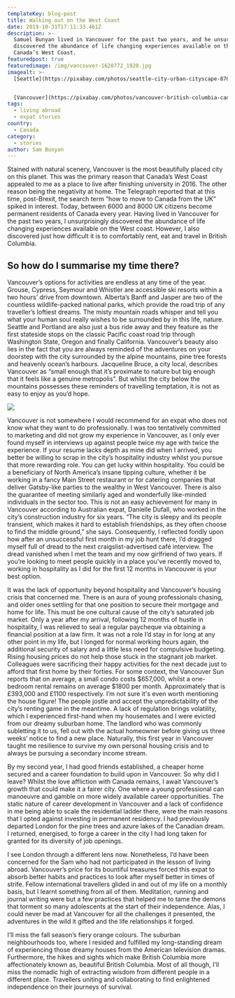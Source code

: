 ```yaml
---
templateKey: blog-post
title: Walking out on the West Coast
date: 2019-10-31T17:11:33.461Z
description: >-
  Samuel Bunyan lived in Vancouver for the past two years, and he unsurprisingly
  discovered the abundance of life changing experiences available on the
  Canada’s West Coast.
featuredpost: true
featuredimage: /img/vancouver-1620772_1920.jpg
imagealt: >-
  [Seattle](https://pixabay.com/photos/seattle-city-urban-cityscape-870282/)


  [Vancouver](https://pixabay.com/photos/vancouver-british-columbia-canada-1620772/)
tags:
  - living abroad
  - expat stories
country:
  - Canada
category:
  - stories
author: Sam Bunyan
---
```

Stained with natural scenery, Vancouver is the most beautifully placed city on this planet. This was the primary reason that Canada’s West Coast appealed to me as a place to live after finishing university in 2016. The other reason being the negativity at home. The Telegraph reported that at this time, post-Brexit, the search term “how to move to Canada from the UK” spiked in interest. Today, between 6000 and 8000 UK citizens become permanent residents of Canada every year. Having lived in Vancouver for the past two years, I unsurprisingly discovered the abundance of life changing experiences available on the West coast. However, I also discovered just how difficult it is to comfortably rent, eat and travel in British Columbia. 

## So how do I summarise my time there? 

Vancouver’s options for activities are endless at any time of the year. Grouse, Cypress, Seymour and Whistler are accessible ski resorts within a two hours’ drive from downtown. Alberta’s Banff and Jasper are two of the countless wildlife-packed national parks, which provide the road trip of any traveller’s loftiest dreams. The misty mountain roads whisper and tell you what your human soul really wishes to be surrounded by in this life, nature. Seattle and Portland are also just a bus ride away and they feature as the first stateside stops on the classic Pacific coast road trip through Washington State, Oregon and finally California. Vancouver’s beauty also lies in the fact that you are always reminded of the adventures on your doorstep with the city surrounded by the alpine mountains, pine tree forests and heavenly ocean’s harbours. Jacqueline Bruce, a city local, describes Vancouver as “small enough that it’s proximate to nature but big enough that it feels like a genuine metropolis”. But whilst the city below the mountains possesses these reminders of travelling temptation, it is not as easy to enjoy as you’d hope. 

![](/img/seattle-870282_1920.jpg)

Vancouver is not somewhere I would recommend for an expat who does not know what they want to do professionally. I was too tentatively committed to marketing and did not grow my experience in Vancouver, as I only ever found myself in interviews up against people twice my age with twice the experience. If your resume lacks depth as mine did when I arrived, you better be willing to scrap in the city’s hospitality industry whilst you pursue that more rewarding role. You can get lucky within hospitality. You could be a beneficiary of North America’s insane tipping culture, whether it be working in a fancy Main Street restaurant or for catering companies that deliver Gatsby-like parties to the wealthy in West Vancouver. There is also the guarantee of meeting similarly aged and wonderfully like-minded individuals in the sector too. This is not an easy achievement for many in Vancouver according to Australian expat, Danielle Dufall, who worked in the city’s construction industry for six years. “The city is sleepy and its people transient, which makes it hard to establish friendships, as they often choose to find the middle ground,” she says. Consequently, I reflected fondly upon how after an unsuccessful first month in my job hunt there, I’d dragged myself full of dread to the next craigslist-advertised café interview. The dread vanished when I met the team and my now girlfriend of two years. If you’re looking to meet people quickly in a place you’ve recently moved to, working in hospitality as I did for the first 12 months in Vancouver is your best option. 

It was the lack of opportunity beyond hospitality and Vancouver’s housing crisis that concerned me. There is an aura of young professionals chasing, and older ones settling for that one position to secure their mortgage and home for life. This must be one cultural cause of the city’s saturated job market. Only a year after my arrival, following 12 months of hustle in hospitality, I was relieved to seal a regular paycheque via obtaining a financial position at a law firm. It was not a role I’d stay in for long at any other point in my life, but I longed for normal working hours again, the additional security of salary and a little less need for compulsive budgeting. Rising housing prices do not help those stuck in the stagnant job market. Colleagues were sacrificing their happy activities for the next decade just to afford that first home by their forties. For some context, the Vancouver Sun reports that on average, a small condo costs $657,000, whilst a one-bedroom rental remains on average $1800 per month. Approximately that is £393,000 and £1100 respectively.  I’m not sure it's even worth mentioning the house figure! The people jostle and accept the unpredictability of the city’s renting game in the meantime. A lack of regulation brings volatility, which I experienced first-hand when my housemates and I were evicted from our dreamy suburban home. The landlord who was commonly subletting it to us, fell out with the actual homeowner before giving us three weeks’ notice to find a new place. Naturally, this first year in Vancouver taught me resilience to survive my own personal housing crisis and to always be pursuing a secondary income stream.

By my second year, I had good friends established, a cheaper home secured and a career foundation to build upon in Vancouver. So why did I leave? Whilst the love affliction with Canada remains, I await Vancouver’s growth that could make it a fairer city. One where a young professional can manoeuvre and gamble on more widely available career opportunities. The static nature of career development in Vancouver and a lack of confidence in me being able to scale the residential ladder there, were the main reasons that I opted against investing in permanent residency. I had previously departed London for the pine trees and azure lakes of the Canadian dream. I returned, energised, to forge a career in the city I had long taken for granted for its diversity of job openings. 

I see London through a different lens now. Nonetheless, I’d have been concerned for the Sam who had not participated in the lesson of living abroad. Vancouver’s price for its bountiful treasures forced this expat to absorb better habits and practices to look after myself better in times of strife. Fellow international travellers glided in and out of my life on a monthly basis, but I learnt something from all of them. Meditation, running and journal writing were but a few practices that helped me to tame the demons that torment so many adolescents at the start of their independence. Alas, I could never be mad at Vancouver for all the challenges it presented, the adventures in the wild it gifted and the life relationships it forged.

I’ll miss the fall season’s fiery orange colours. The suburban neighbourhoods too, where I resided and fulfilled my long-standing dream of experiencing those dreamy houses from the American television dramas. Furthermore, the hikes and sights which make British Columbia more affectionately known as, beautiful British Columbia. Most of all though, I’ll miss the nomadic high of extracting wisdom from different people in a different place. Travellers uniting and collaborating to find enlightened independence on their journeys of survival.
